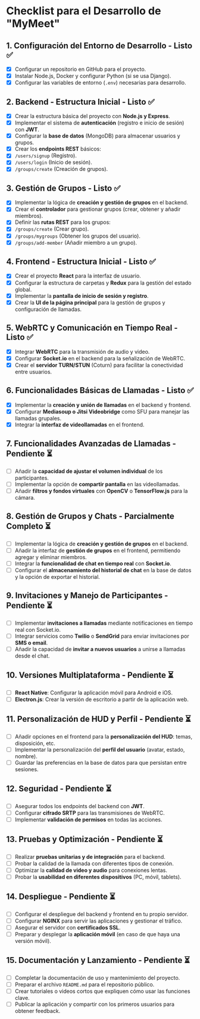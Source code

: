 # **Checklist para el Desarrollo de "MyMeet"**

## **1. Configuración del Entorno de Desarrollo** - **Listo ✅**

- [X]  Configurar un repositorio en GitHub para el proyecto.
- [X]  Instalar Node.js, Docker y configurar Python (si se usa Django).
- [X]  Configurar las variables de entorno (`.env`) necesarias para desarrollo.

## **2. Backend - Estructura Inicial** - **Listo ✅**

- [X]  Crear la estructura básica del proyecto con **Node.js y Express**.
- [X]  Implementar el sistema de **autenticación** (registro e inicio de sesión) con **JWT**.
- [X]  Configurar la **base de datos** (MongoDB) para almacenar usuarios y grupos.
- [X]  Crear los **endpoints REST** básicos:
  - [X]  `/users/signup` (Registro).
  - [X]  `/users/login` (Inicio de sesión).
  - [X]  `/groups/create` (Creación de grupos).

## **3. Gestión de Grupos** - **Listo ✅**

- [X]  Implementar la lógica de **creación y gestión de grupos** en el backend.
- [X]  Crear el **controlador** para gestionar grupos (crear, obtener y añadir miembros).
- [X]  Definir las **rutas REST** para los grupos:
  - [X]  `/groups/create` (Crear grupo).
  - [X]  `/groups/mygroups` (Obtener los grupos del usuario).
  - [X]  `/groups/add-member` (Añadir miembro a un grupo).

## **4. Frontend - Estructura Inicial** - **Listo ✅**

* [X]  Crear el proyecto **React** para la interfaz de usuario.
* [X]  Configurar la estructura de carpetas y **Redux** para la gestión del estado global.
* [X]  Implementar la **pantalla de inicio de sesión y registro**.
* [X]  Crear la **UI de la página principal** para la gestión de grupos y configuración de llamadas.

## **5. WebRTC y Comunicación en Tiempo Real** - **Listo ✅**

- [X]  Integrar **WebRTC** para la transmisión de audio y video.
- [X]  Configurar **Socket.io** en el backend para la señalización de WebRTC.
- [X]  Crear el **servidor TURN/STUN** (Coturn) para facilitar la conectividad entre usuarios.

## **6. Funcionalidades Básicas de Llamadas** - **Listo ✅**

- [X]  Implementar la **creación y unión de llamadas** en el backend y frontend.
- [X]  Configurar **Mediasoup o Jitsi Videobridge** como SFU para manejar las llamadas grupales.
- [X]  Integrar la **interfaz de videollamadas** en el frontend.

## **7. Funcionalidades Avanzadas de Llamadas** - **Pendiente ⏳**

- [ ]  Añadir la **capacidad de ajustar el volumen individual** de los participantes.
- [ ]  Implementar la opción de **compartir pantalla** en las videollamadas.
- [ ]  Añadir **filtros y fondos virtuales** con **OpenCV** o **TensorFlow.js** para la cámara.

## **8. Gestión de Grupos y Chats** - **Parcialmente Completo ⏳**

- [ ]  Implementar la lógica de **creación y gestión de grupos** en el backend.
- [ ]  Añadir la interfaz de **gestión de grupos** en el frontend, permitiendo agregar y eliminar miembros.
- [ ]  Integrar la **funcionalidad de chat en tiempo real** con **Socket.io**.
- [ ]  Configurar el **almacenamiento del historial de chat** en la base de datos y la opción de exportar el historial.

## **9. Invitaciones y Manejo de Participantes** - **Pendiente ⏳**

- [ ]  Implementar **invitaciones a llamadas** mediante notificaciones en tiempo real con Socket.io.
- [ ]  Integrar servicios como **Twilio** o **SendGrid** para enviar invitaciones por **SMS o email**.
- [ ]  Añadir la capacidad de **invitar a nuevos usuarios** a unirse a llamadas desde el chat.

## **10. Versiones Multiplataforma** - **Pendiente ⏳**

- [ ]  **React Native**: Configurar la aplicación móvil para Android e iOS.
- [ ]  **Electron.js**: Crear la versión de escritorio a partir de la aplicación web.

## **11. Personalización de HUD y Perfil** - **Pendiente ⏳**

- [ ]  Añadir opciones en el frontend para la **personalización del HUD**: temas, disposición, etc.
- [ ]  Implementar la personalización del **perfil del usuario** (avatar, estado, nombre).
- [ ]  Guardar las preferencias en la base de datos para que persistan entre sesiones.

## **12. Seguridad** - **Pendiente ⏳**

- [ ]  Asegurar todos los endpoints del backend con **JWT**.
- [ ]  Configurar **cifrado SRTP** para las transmisiones de WebRTC.
- [ ]  Implementar **validación de permisos** en todas las acciones.

## **13. Pruebas y Optimización** - **Pendiente ⏳**

- [ ]  Realizar **pruebas unitarias y de integración** para el backend.
- [ ]  Probar la calidad de la llamada con diferentes tipos de conexión.
- [ ]  Optimizar la **calidad de video y audio** para conexiones lentas.
- [ ]  Probar la **usabilidad en diferentes dispositivos** (PC, móvil, tablets).

## **14. Despliegue** - **Pendiente ⏳**

- [ ]  Configurar el despliegue del backend y frontend en tu propio servidor.
- [ ]  Configurar **NGINX** para servir las aplicaciones y gestionar el tráfico.
- [ ]  Asegurar el servidor con **certificados SSL**.
- [ ]  Preparar y desplegar la **aplicación móvil** (en caso de que haya una versión móvil).

## **15. Documentación y Lanzamiento** - **Pendiente ⏳**

- [ ]  Completar la documentación de uso y mantenimiento del proyecto.
- [ ]  Preparar el archivo `README.md` para el repositorio público.
- [ ]  Crear tutoriales o videos cortos que expliquen cómo usar las funciones clave.
- [ ]  Publicar la aplicación y compartir con los primeros usuarios para obtener feedback.
